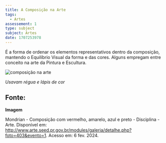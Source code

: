 ```yaml
---
title: A Composição na Arte
tags:
  - Artes
assessement: 1
type: subject
subject: Artes
date: 1707253978
---
```

É a forma de ordenar os elementos representativos dentro da composição, mantendo o Equilíbrio Visual da forma e das cores.
Alguns empregam entre conceito na arte da Pintura e Escultura.

![composição na arte](http://www.arte.seed.pr.gov.br/modules/galeria/uploads/1/normal_1370883675composicao_mondrian.jpg)

*Usavam régua e lápis de cor*

## Fonte:

**Imagem**

Mondrian - Composição com vermelho, amarelo, azul e preto - Disciplina - Arte. Disponível em: <http://www.arte.seed.pr.gov.br/modules/galeria/detalhe.php?foto=403&evento=1>. Acesso em: 6 fev. 2024. 
